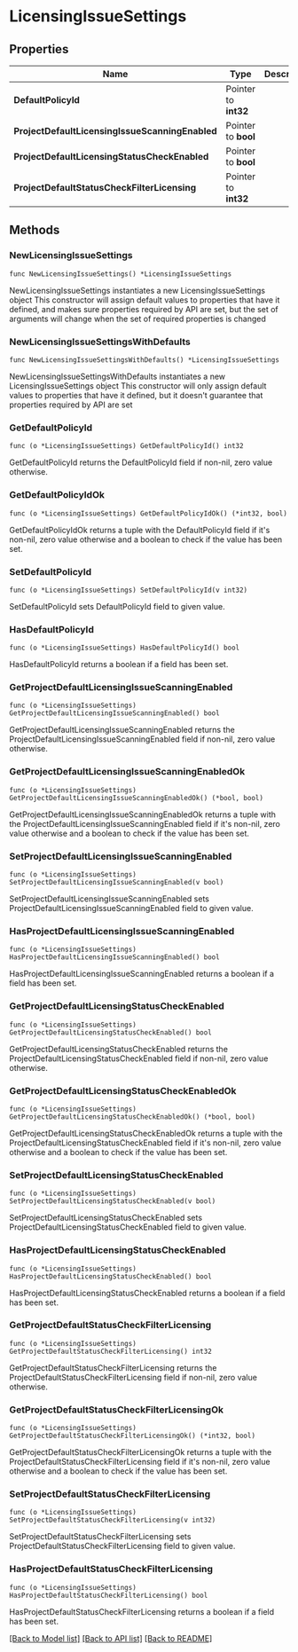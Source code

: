 # LicensingIssueSettings

## Properties

Name | Type | Description | Notes
------------ | ------------- | ------------- | -------------
**DefaultPolicyId** | Pointer to **int32** |  | [optional] 
**ProjectDefaultLicensingIssueScanningEnabled** | Pointer to **bool** |  | [optional] 
**ProjectDefaultLicensingStatusCheckEnabled** | Pointer to **bool** |  | [optional] 
**ProjectDefaultStatusCheckFilterLicensing** | Pointer to **int32** |  | [optional] 

## Methods

### NewLicensingIssueSettings

`func NewLicensingIssueSettings() *LicensingIssueSettings`

NewLicensingIssueSettings instantiates a new LicensingIssueSettings object
This constructor will assign default values to properties that have it defined,
and makes sure properties required by API are set, but the set of arguments
will change when the set of required properties is changed

### NewLicensingIssueSettingsWithDefaults

`func NewLicensingIssueSettingsWithDefaults() *LicensingIssueSettings`

NewLicensingIssueSettingsWithDefaults instantiates a new LicensingIssueSettings object
This constructor will only assign default values to properties that have it defined,
but it doesn't guarantee that properties required by API are set

### GetDefaultPolicyId

`func (o *LicensingIssueSettings) GetDefaultPolicyId() int32`

GetDefaultPolicyId returns the DefaultPolicyId field if non-nil, zero value otherwise.

### GetDefaultPolicyIdOk

`func (o *LicensingIssueSettings) GetDefaultPolicyIdOk() (*int32, bool)`

GetDefaultPolicyIdOk returns a tuple with the DefaultPolicyId field if it's non-nil, zero value otherwise
and a boolean to check if the value has been set.

### SetDefaultPolicyId

`func (o *LicensingIssueSettings) SetDefaultPolicyId(v int32)`

SetDefaultPolicyId sets DefaultPolicyId field to given value.

### HasDefaultPolicyId

`func (o *LicensingIssueSettings) HasDefaultPolicyId() bool`

HasDefaultPolicyId returns a boolean if a field has been set.

### GetProjectDefaultLicensingIssueScanningEnabled

`func (o *LicensingIssueSettings) GetProjectDefaultLicensingIssueScanningEnabled() bool`

GetProjectDefaultLicensingIssueScanningEnabled returns the ProjectDefaultLicensingIssueScanningEnabled field if non-nil, zero value otherwise.

### GetProjectDefaultLicensingIssueScanningEnabledOk

`func (o *LicensingIssueSettings) GetProjectDefaultLicensingIssueScanningEnabledOk() (*bool, bool)`

GetProjectDefaultLicensingIssueScanningEnabledOk returns a tuple with the ProjectDefaultLicensingIssueScanningEnabled field if it's non-nil, zero value otherwise
and a boolean to check if the value has been set.

### SetProjectDefaultLicensingIssueScanningEnabled

`func (o *LicensingIssueSettings) SetProjectDefaultLicensingIssueScanningEnabled(v bool)`

SetProjectDefaultLicensingIssueScanningEnabled sets ProjectDefaultLicensingIssueScanningEnabled field to given value.

### HasProjectDefaultLicensingIssueScanningEnabled

`func (o *LicensingIssueSettings) HasProjectDefaultLicensingIssueScanningEnabled() bool`

HasProjectDefaultLicensingIssueScanningEnabled returns a boolean if a field has been set.

### GetProjectDefaultLicensingStatusCheckEnabled

`func (o *LicensingIssueSettings) GetProjectDefaultLicensingStatusCheckEnabled() bool`

GetProjectDefaultLicensingStatusCheckEnabled returns the ProjectDefaultLicensingStatusCheckEnabled field if non-nil, zero value otherwise.

### GetProjectDefaultLicensingStatusCheckEnabledOk

`func (o *LicensingIssueSettings) GetProjectDefaultLicensingStatusCheckEnabledOk() (*bool, bool)`

GetProjectDefaultLicensingStatusCheckEnabledOk returns a tuple with the ProjectDefaultLicensingStatusCheckEnabled field if it's non-nil, zero value otherwise
and a boolean to check if the value has been set.

### SetProjectDefaultLicensingStatusCheckEnabled

`func (o *LicensingIssueSettings) SetProjectDefaultLicensingStatusCheckEnabled(v bool)`

SetProjectDefaultLicensingStatusCheckEnabled sets ProjectDefaultLicensingStatusCheckEnabled field to given value.

### HasProjectDefaultLicensingStatusCheckEnabled

`func (o *LicensingIssueSettings) HasProjectDefaultLicensingStatusCheckEnabled() bool`

HasProjectDefaultLicensingStatusCheckEnabled returns a boolean if a field has been set.

### GetProjectDefaultStatusCheckFilterLicensing

`func (o *LicensingIssueSettings) GetProjectDefaultStatusCheckFilterLicensing() int32`

GetProjectDefaultStatusCheckFilterLicensing returns the ProjectDefaultStatusCheckFilterLicensing field if non-nil, zero value otherwise.

### GetProjectDefaultStatusCheckFilterLicensingOk

`func (o *LicensingIssueSettings) GetProjectDefaultStatusCheckFilterLicensingOk() (*int32, bool)`

GetProjectDefaultStatusCheckFilterLicensingOk returns a tuple with the ProjectDefaultStatusCheckFilterLicensing field if it's non-nil, zero value otherwise
and a boolean to check if the value has been set.

### SetProjectDefaultStatusCheckFilterLicensing

`func (o *LicensingIssueSettings) SetProjectDefaultStatusCheckFilterLicensing(v int32)`

SetProjectDefaultStatusCheckFilterLicensing sets ProjectDefaultStatusCheckFilterLicensing field to given value.

### HasProjectDefaultStatusCheckFilterLicensing

`func (o *LicensingIssueSettings) HasProjectDefaultStatusCheckFilterLicensing() bool`

HasProjectDefaultStatusCheckFilterLicensing returns a boolean if a field has been set.


[[Back to Model list]](../README.md#documentation-for-models) [[Back to API list]](../README.md#documentation-for-api-endpoints) [[Back to README]](../README.md)


